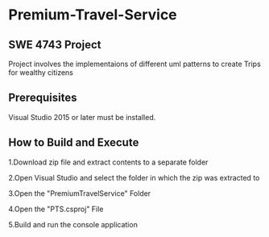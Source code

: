# Premium-Travel-Service

## SWE 4743 Project




Project involves the implementaions of different uml patterns to create Trips for wealthy citizens





## Prerequisites



Visual Studio 2015 or later must be installed.




## How to Build and Execute



1.Download zip file and extract contents to a separate folder




2.Open Visual Studio and select the folder in which the zip was extracted to



3.Open the "PremiumTravelService" Folder



4.Open the "PTS.csproj" File



5.Build and run the console application
